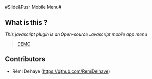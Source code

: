 #Slide&Push Mobile Menu#

What is this ?
--------------

*This javascript plugin is an Open-source Javascript mobile app menu*

> [DEMO](http://remidelhaye.github.io/SPMobileMenu)


Contributors
------------

 * Rémi Delhaye (https://github.com/RemiDelhaye)
